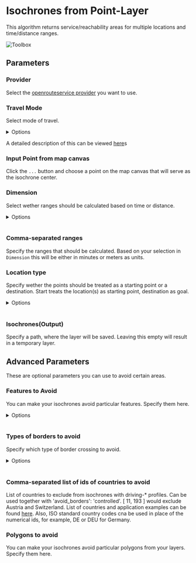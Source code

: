# Isochrones from Point-Layer
This algorithm returns service/reachability areas for multiple locations and time/distance ranges.

<img src="/img/isochrones_from_point_toolbox.png" alt="Toolbox">

## Parameters

### Provider
Select the [openrouteservice provider](../provider_settings.md) you want to use.

### Travel Mode
Select mode of travel.

<details>
<summary>Options</summary>
<br>
<ul>
 <li>driving-car</li>
 <li>driving-hgv</li>
 <li>cycling-regular</li>
 <li>cycling-road</li>
 <li>cycling-mountain</li>
 <li>cycling-electric</li>
 <li>foot-walking</li>
 <li>foot-hiking</li>
 <li>wheelchair</li>
</ul>
</details>

A detailed description of this can be viewed [here](https://giscience.github.io/openrouteservice/technical-details/travel-speeds/#travel-time-calculation)s

### Input Point from map canvas
Click the `...` button and choose a point on the map canvas that will serve as the isochrone center. 

### Dimension
Select wether ranges should be calculated based on time or distance.

<details>
<summary>Options</summary>
<br>
<ul>
 <li>time</li>
 <li>distance</li>
</ul>
</details>
<br>

### Comma-separated ranges
Specify the ranges that should be calculated. Based on your selection in `Dimension` this will be either in minutes or meters as units.

### Location type
Specify wether the points should be treated as a starting point or a destination. Start treats the location(s) as starting point, destination as goal.

<details>
<summary>Options</summary>
<br>
<ul>
 <li>start</li>
 <li>destination</li>
</ul>
</details>
<br>

### Isochrones(Output)
Specify a path, where the layer will be saved. Leaving this empty will result in a temporary layer. 

## Advanced Parameters
These are optional parameters you can use to avoid certain areas.

### Features to Avoid
You can make your isochrones avoid particular features. Specify them here.

<details>
<summary>Options</summary>
<br>
<ul>
  <li>Highways</li>
  <li>Tollways</li>
  <li>Ferries</li>
  <li>Fords</li>
  <li>Steps</li>
</ul>
</details>
<br>

### Types of borders to avoid
Specify which type of border crossing to avoid.

<details>
<summary>Options</summary>
<br>
<ul>
  <li>all</li>
  <li>controlled</li>
</ul>
</details>
<br>

### Comma-separated list of ids of countries to avoid
List of countries to exclude from isochrones with driving-* profiles. Can be used together with 'avoid_borders': 'controlled'. [ 11, 193 ] would exclude Austria and Switzerland. List of countries and application examples can be found [here](https://giscience.github.io/openrouteservice/technical-details/country-list). Also, ISO standard country codes cna be used in place of the numerical ids, for example, DE or DEU for Germany.

### Polygons to avoid
You can make your isochrones avoid particular polygons from your layers. Specify them here.

